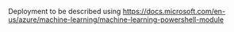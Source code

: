 Deployment to be described using
https://docs.microsoft.com/en-us/azure/machine-learning/machine-learning-powershell-module
